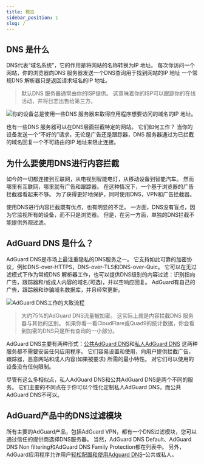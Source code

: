 ```yaml
---
title: 概览
sidebar_position: 1
slug: /
---
```


## DNS 是什么

DNS代表“域名系统”，它的作用是将网站的名称转换为IP 地址。 每次你访问一个网站，你的浏览器向DNS 服务器发送一个DNS查询用于找到网站的IP 地址 一个常规DNS 解析器只是返回请求域名的IP 地址。

> 默认DNS 服务器通常由你的ISP提供。 这意味着你的ISP可以跟踪你的在线活动，并将日志出售给第三方。

![你的设备总是使用一些DNS 服务器来取得应用程序想要访问的域名的IP 地址。](https://cdn.adguard.com/public/Adguard/Blog/scr1.png)

也有一些DNS 服务器可以在DNS层面拦截特定的网站。 它们如何工作？ 当你的设备发送一个“不好的”请求，无论是广告还是跟踪器，DNS 服务器通过为已拦截的域名回复一个不可路由的IP 地址来阻止连接。

## 为什么要使用DNS进行内容拦截

如今的一切都连接到互联网，从电视到智能电灯，从移动设备到智能汽车。 然而哪里有互联网，哪里就有广告和跟踪器。 在这种情况下，一个基于浏览器的广告拦截器看起来不够。 为了获得更好地保护，同时使用DNS，VPN和广告拦截器。

使用DNS进行内容拦截既有优点，也有明显的不足。 一方面，DNS没有盲点，因为它监视所有的设备，而不只是浏览器。 但是，在另一方面，单独的DNS拦截不能提供外观过滤。

## AdGuard DNS 是什么？

AdGuard DNS是市场上最注重隐私的DNS服务之一。 它支持如此可靠的加密协议，例如DNS-over-HTTPS，DNS-over-TLS和DNS-over-Quic。 它可以在无过滤模式下作为常规DNS 解析器工作，也可以提供DNS级别的内容过滤：识别指向广告，跟踪器和/或成人内容的域名(可选)，并以空响应回复。 AdGuard有自己的广告，跟踪器和诈骗域名数据库，并且经常更新。

![AdGuard DNS工作的大致流程](https://cdn.adguard.com/public/Adguard/Blog/scr2.png)

> 大约75%的AdGuard DNS流量被加密。 这实际上就是内容拦截DNS 服务器与其他的区别。 如果你看一看CloudFlare或Quad9的统计数据，你会看到加密的DNS只是所有查询的一小部分。

AdGuard DNS主要有两种形式：[公共AdGuard DNS](public-dns/overview.md)和[私人AdGuard DNS](private-dns/overview.md) 这两种服务都不需要安装任何应用程序。 它们容易设置和使用，向用户提供拦截广告，跟踪器，恶意网站和成人内容(如果被要求) 所需的最小特性。 对它们可以使用的设备没有任何限制。

尽管有这么多相似点，私人AdGuard DNS和公共AdGuard DNS是两个不同的服务。 它们主要的不同点在于你可以个性化定制私人AdGuard DNS，而公共AdGuard DNS不可以。

## AdGuard产品中的DNS过滤模块

所有主要的AdGuard产品，包括AdGuard VPN，都有一个DNS过滤模块，您可以通过信任的提供商选择DNS服务器。 当然，AdGuard DNS Default、AdGuard DNS Non filtering和AdGuard DNS Family Protection都在列表中。 另外，AdGuard应用程序允许用户[轻松配置和使用Adguard DNS](https://adguard-dns.io/en/public-dns.html)–公共或私人。







